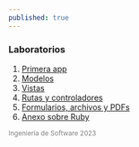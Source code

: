```yaml
---
published: true
---
```


<h3>Laboratorios</h3>

<!-- TODO: Use liquid to pass published pages -->
1. [Primera app](/labs/1_primera_app.html)
1. [Modelos](/labs/2_modelos.html)
1. [Vistas](/labs/3_vistas.html)
1. [Rutas y controladores](/labs/4_rutas_y_controladores.html)
1. [Formularios, archivos y PDFs](/labs/5_forms_archivos_y_pdfs.html)
1. [Anexo sobre Ruby](labs/ruby.html)
<!-- 1. [Archivos, PDFs y puntos geográficos](/labs/6_archivos_pdfs_y_puntos_geograficos.html) -->

<small style="color: gray">Ingeniería de Software 2023</small>
